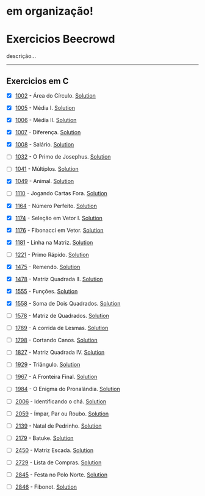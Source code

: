 # em organização!
# Exercicios Beecrowd
descrição...

---

## Exercicios em C
- [x] [1002](https://judge.beecrowd.com/pt/problems/view/1002) - Área do Círculo. [Solution](https://github.com/leonardo-istamilo/learning-exercises/blob/main/Exercicios/Beecrowd/1002%20-%20%C3%81rea%20do%20C%C3%ADrculo.c)

- [x] [1005](https://judge.beecrowd.com/pt/problems/view/1005) - Média I. [Solution](https://github.com/leonardo-istamilo/learning-exercises/blob/main/Exercicios/Beecrowd/1005%20%20-%20M%C3%A9dia%201.c)

- [x] [1006](https://judge.beecrowd.com/pt/problems/view/1006) - Média II. [Solution](https://github.com/leonardo-istamilo/learning-exercises/blob/main/Exercicios/Beecrowd/1006%20-%20M%C3%A9dia%202.c)

- [x] [1007](https://judge.beecrowd.com/pt/problems/view/1007) - Diferença. [Solution](https://github.com/leonardo-istamilo/learning-exercises/blob/main/Exercicios/Beecrowd/1007%20-%20Diferen%C3%A7a.c)

- [x] [1008](https://judge.beecrowd.com/pt/problems/view/1008) - Salário. [Solution](https://github.com/leonardo-istamilo/learning-exercises/blob/main/Exercicios/Beecrowd/1008%20-%20Fibonacci.c)

- [ ] [1032](https://judge.beecrowd.com/pt/problems/view/1032) - O Primo de Josephus. [Solution](https://github.com/leonardo-istamilo/learning-exercises/blob/main/Exercicios/Beecrowd/1032%20-%20Fibonacci.c)

- [ ] [1041](https://judge.beecrowd.com/pt/problems/view/1041) - Múltiplos. [Solution](https://github.com/leonardo-istamilo/learning-exercises/blob/main/Exercicios/Beecrowd/1041%20-%20Fibonacci.c)


- [x] [1049](https://judge.beecrowd.com/pt/problems/view/1049) - Animal. [Solution](https://github.com/leonardo-istamilo/learning-exercises/blob/main/Exercicios/Beecrowd/1049%20-%20Fibonacci.c)

- [ ] [1110](https://judge.beecrowd.com/pt/problems/view/1110) - Jogando Cartas Fora. [Solution](https://github.com/leonardo-istamilo/learning-exercises/blob/main/Exercicios/Beecrowd/1110%20-%20Fibonacci.c)

- [x] [1164](https://judge.beecrowd.com/pt/problems/view/1164) - Número Perfeito. [Solution](https://github.com/leonardo-istamilo/learning-exercises/blob/main/Exercicios/Beecrowd/1164%20-%20Fibonacci.c)


- [x] [1174](https://judge.beecrowd.com/pt/problems/view/1174) - Seleção em Vetor I. [Solution](https://github.com/leonardo-istamilo/learning-exercises/blob/main/Exercicios/Beecrowd/1174%20-%20Fibonacci.c)


- [x] [1176](https://judge.beecrowd.com/pt/problems/view/1176) - Fibonacci em Vetor. [Solution](https://github.com/leonardo-istamilo/learning-exercises/blob/main/Exercicios/Beecrowd/1176%20-%20Fibonacci.c)


- [x] [1181](https://judge.beecrowd.com/pt/problems/view/1181) - Linha na Matriz. [Solution](https://github.com/leonardo-istamilo/learning-exercises/blob/main/Exercicios/Beecrowd/1181%20-%20Fibonacci.c)

- [ ] [1221](https://judge.beecrowd.com/pt/problems/view/1221) - Primo Rápido. [Solution](https://github.com/leonardo-istamilo/learning-exercises/blob/main/Exercicios/Beecrowd/1221%20-%20Fibonacci.c)

- [x] [1475](https://judge.beecrowd.com/pt/problems/view/1475) - Remendo. [Solution](https://github.com/leonardo-istamilo/learning-exercises/blob/main/Exercicios/Beecrowd/1475%20-%20Fibonacci.c)


- [x] [1478](https://judge.beecrowd.com/pt/problems/view/1478) - Matriz Quadrada II. [Solution](https://github.com/leonardo-istamilo/learning-exercises/blob/main/Exercicios/Beecrowd/1478%20-%20Fibonacci.c)

- [x] [1555](https://judge.beecrowd.com/pt/problems/view/1555) - Funções. [Solution](https://github.com/leonardo-istamilo/learning-exercises/blob/main/Exercicios/Beecrowd/1555%20-%20Fibonacci.c)

- [x] [1558](https://judge.beecrowd.com/pt/problems/view/1558) - Soma de Dois Quadrados. [Solution](https://github.com/leonardo-istamilo/learning-exercises/blob/main/Exercicios/Beecrowd/1558%20-%20Fibonacci.c)

- [ ] [1578](https://judge.beecrowd.com/pt/problems/view/1578) - Matriz de Quadrados. [Solution](https://github.com/leonardo-istamilo/learning-exercises/blob/main/Exercicios/Beecrowd/1578%20-%20Fibonacci.c)

- [ ] [1789](https://judge.beecrowd.com/pt/problems/view/1789) - A corrida de Lesmas. [Solution](https://github.com/leonardo-istamilo/learning-exercises/blob/main/Exercicios/Beecrowd/1789%20-%20Fibonacci.c)

- [ ] [1798](https://judge.beecrowd.com/pt/problems/view/1798) - Cortando Canos. [Solution](https://github.com/leonardo-istamilo/learning-exercises/blob/main/Exercicios/Beecrowd/1798%20-%20Fibonacci.c)

- [ ] [1827](https://judge.beecrowd.com/pt/problems/view/1827) - Matriz Quadrada IV. [Solution](https://github.com/leonardo-istamilo/learning-exercises/blob/main/Exercicios/Beecrowd/1827%20-%20Fibonacci.c)

- [ ] [1929](https://judge.beecrowd.com/pt/problems/view/1929) - Triângulo. [Solution](https://github.com/leonardo-istamilo/learning-exercises/blob/main/Exercicios/Beecrowd/1929%20-%20Fibonacci.c)

- [ ] [1967](https://judge.beecrowd.com/pt/problems/view/1967) - A Fronteira Final. [Solution](https://github.com/leonardo-istamilo/learning-exercises/blob/main/Exercicios/Beecrowd/1967%20-%20Fibonacci.c)

- [ ] [1984](https://judge.beecrowd.com/pt/problems/view/1984) - O Enigma do Pronalândia. [Solution](https://github.com/leonardo-istamilo/learning-exercises/blob/main/Exercicios/Beecrowd/1984%20-%20Fibonacci.c)

- [ ] [2006](https://judge.beecrowd.com/pt/problems/view/2006) - Identificando o chá. [Solution](https://github.com/leonardo-istamilo/learning-exercises/blob/main/Exercicios/Beecrowd/2006%20-%20Fibonacci.c)

- [ ] [2059](https://judge.beecrowd.com/pt/problems/view/2059) - Ímpar, Par ou Roubo. [Solution](https://github.com/leonardo-istamilo/learning-exercises/blob/main/Exercicios/Beecrowd/2059%20-%20Fibonacci.c)

- [ ] [2139](https://judge.beecrowd.com/pt/problems/view/2139) - Natal de Pedrinho. [Solution](https://github.com/leonardo-istamilo/learning-exercises/blob/main/Exercicios/Beecrowd/2139%20-%20Fibonacci.c)

- [ ] [2179](https://judge.beecrowd.com/pt/problems/view/2179) - Batuke. [Solution](https://github.com/leonardo-istamilo/learning-exercises/blob/main/Exercicios/Beecrowd/2179%20-%20Fibonacci.c)

- [ ] [2450](https://judge.beecrowd.com/pt/problems/view/2450) - Matriz Escada. [Solution](https://github.com/leonardo-istamilo/learning-exercises/blob/main/Exercicios/Beecrowd/2450%20-%20Fibonacci.c)

- [ ] [2729](https://judge.beecrowd.com/pt/problems/view/2729) - Lista de Compras. [Solution](https://github.com/leonardo-istamilo/learning-exercises/blob/main/Exercicios/Beecrowd/2729%20-%20Fibonacci.c)

- [ ] [2845](https://judge.beecrowd.com/pt/problems/view/2845) - Festa no Polo Norte. [Solution](https://github.com/leonardo-istamilo/learning-exercises/blob/main/Exercicios/Beecrowd/2845%20-%20Fibonacci.c)

- [ ] [2846](https://judge.beecrowd.com/pt/problems/view/2846) - Fibonot. [Solution](https://github.com/leonardo-istamilo/learning-exercises/blob/main/Exercicios/Beecrowd/2846%20-%20Fibonacci.c)




